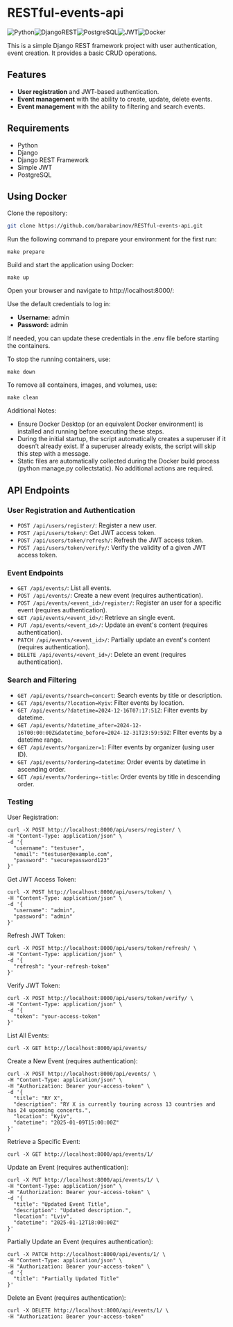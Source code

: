 # RESTful-events-api

![Python](https://img.shields.io/badge/python-3670A0?style=for-the-badge&logo=python&logoColor=ffdd54)![DjangoREST](https://img.shields.io/badge/DJANGO-REST-ff1709?style=for-the-badge&logo=django&logoColor=white&color=ff1709&labelColor=gray)![PostgreSQL](https://img.shields.io/badge/PostgreSQL-316192?style=for-the-badge&logo=postgresql&logoColor=white)![JWT](https://img.shields.io/badge/JWT-000000?style=for-the-badge&logo=JSON-web-tokens&logoColor=white)![Docker](https://img.shields.io/badge/Docker-2496ED?style=for-the-badge&logo=docker&logoColor=white)

This is a simple Django REST framework project with user authentication, event creation. It provides a basic CRUD operations.

## Features

- **User registration** and JWT-based authentication.
- **Event management** with the ability to create, update, delete events.
- **Event management** with the ability to filtering and search events.

## Requirements

- Python
- Django
- Django REST Framework
- Simple JWT
- PostgreSQL


## Using Docker

Clone the repository:
   ```bash
   git clone https://github.com/barabarinov/RESTful-events-api.git
   ```

Run the following command to prepare your environment for the first run:
```shell
make prepare
```

Build and start the application using Docker:
```shell
make up
```

Open your browser and navigate to http://localhost:8000/:

Use the default credentials to log in:
- **Username:** admin
- **Password:** admin

If needed, you can update these credentials in the .env file before starting the containers.

To stop the running containers, use:
```shell
make down
```

To remove all containers, images, and volumes, use:
```shell
make clean
```

Additional Notes:
- Ensure Docker Desktop (or an equivalent Docker environment) is installed and running before executing these steps.
- During the initial startup, the script automatically creates a superuser if it doesn’t already exist. If a superuser already exists, the script will skip this step with a message.
- Static files are automatically collected during the Docker build process (python manage.py collectstatic). No additional actions are required.


## API Endpoints

### User Registration and Authentication

- `POST /api/users/register/`: Register a new user.
- `POST /api/users/token/`: Get JWT access token.
- `POST /api/users/token/refresh/`: Refresh the JWT access token.
- `POST /api/users/token/verify/`: Verify the validity of a given JWT access token.

### Event Endpoints

- `GET /api/events/`: List all events.
- `POST /api/events/`: Create a new event (requires authentication).
- `POST /api/events/<event_id>/register/`: Register an user for a specific event (requires authentication).
- `GET /api/events/<event_id>/`: Retrieve an single event.
- `PUT /api/events/<event_id>/`: Update an event's content (requires authentication).
- `PATCH /api/events/<event_id>/`: Partially update an event's content (requires authentication).
- `DELETE /api/events/<event_id>/`: Delete an event (requires authentication).

### Search and Filtering

- `GET /api/events/?search=concert`: Search events by title or description.
- `GET /api/events/?location=Kyiv`: Filter events by location.
- `GET /api/events/?datetime=2024-12-16T07:17:51Z`: Filter events by datetime.
- `GET /api/events/?datetime_after=2024-12-16T00:00:00Z&datetime_before=2024-12-31T23:59:59Z`: Filter events by a datetime range.
- `GET /api/events/?organizer=1`: Filter events by organizer (using user ID).
- `GET /api/events/?ordering=datetime`: Order events by datetime in ascending order.
- `GET /api/events/?ordering=-title`: Order events by title in descending order.


### Testing

User Registration:
```shell
curl -X POST http://localhost:8000/api/users/register/ \
-H "Content-Type: application/json" \
-d '{
  "username": "testuser",
  "email": "testuser@example.com",
  "password": "securepassword123"
}'
```

Get JWT Access Token:
```shell
curl -X POST http://localhost:8000/api/users/token/ \
-H "Content-Type: application/json" \
-d '{
  "username": "admin",
  "password": "admin"
}'
```

Refresh JWT Token:
```shell
curl -X POST http://localhost:8000/api/users/token/refresh/ \
-H "Content-Type: application/json" \
-d '{
  "refresh": "your-refresh-token"
}'
```

Verify JWT Token:
```shell
curl -X POST http://localhost:8000/api/users/token/verify/ \
-H "Content-Type: application/json" \
-d '{
  "token": "your-access-token"
}'
```

List All Events:
```shell
curl -X GET http://localhost:8000/api/events/
```

Create a New Event (requires authentication):
```shell
curl -X POST http://localhost:8000/api/events/ \
-H "Content-Type: application/json" \
-H "Authorization: Bearer your-access-token" \
-d '{
  "title": "RY X",
  "description": "RY X is currently touring across 13 countries and has 24 upcoming concerts.",
  "location": "Kyiv",
  "datetime": "2025-01-09T15:00:00Z"
}'
```

Retrieve a Specific Event:
```shell
curl -X GET http://localhost:8000/api/events/1/
```

Update an Event (requires authentication):
```shell
curl -X PUT http://localhost:8000/api/events/1/ \
-H "Content-Type: application/json" \
-H "Authorization: Bearer your-access-token" \
-d '{
  "title": "Updated Event Title",
  "description": "Updated description.",
  "location": "Lviv",
  "datetime": "2025-01-12T18:00:00Z"
}'
```

Partially Update an Event (requires authentication):
```shell
curl -X PATCH http://localhost:8000/api/events/1/ \
-H "Content-Type: application/json" \
-H "Authorization: Bearer your-access-token" \
-d '{
  "title": "Partially Updated Title"
}'
```

Delete an Event (requires authentication):
```shell
curl -X DELETE http://localhost:8000/api/events/1/ \
-H "Authorization: Bearer your-access-token"
```
